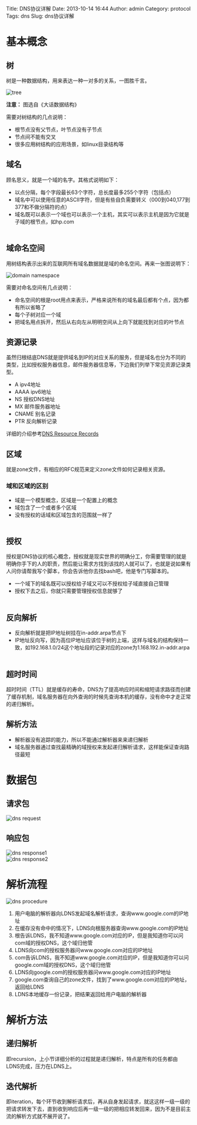 Title: DNS协议详解
Date: 2013-10-14 16:44
Author: admin
Category: protocol
Tags: dns
Slug: dns协议详解

基本概念
========

树
--

树是一种数据结构，用来表达一种一对多的关系，一图胜千言。

![tree](http://www.xdays.info/wp-content/uploads/2013/10/dns-tree.png)

**注意：** 图选自《大话数据结构》

需要对树结构的几点说明：

-   根节点没有父节点，叶节点没有子节点
-   节点间不能有交叉
-   很多应用树结构的应用场景，如linux目录结构等

域名
----

顾名思义，就是一个域的名字。其格式说明如下：

-   以点分隔，每个字段最长63个字符，总长度最多255个字符（包括点）
-   域名中可以使用任意的ASCII字符，但是有些自负需要转义（000到040,177到377和不做分隔符的点）​
-   域名既可以表示一个域也可以表示一个主机，其实可以表示主机是因为它就是子域的根节点，如hp.com  
    ​

域命名空间
----------

用树结构表示出来的互联网所有域名数据就是域的命名空间。再来一张图说明下：

![domain
namespace](http://www.xdays.info/wp-content/uploads/2013/10/dns-model.png)

需要对命名空间有几点说明：

-   命名空间的根是root用点来表示，严格来说所有的域名最后都有个点，因为都有所以省略了
-   每个子树对应一个域
-   把域名用点拆开，然后从右向左从明明空间从上向下就能找到对应的叶节点

资源记录
--------

虽然归根结底DNS就是提供域名到IP的对应关系的服务，但是域名也分为不同的类型，比如授权服务器信息，邮件服务器信息等，下边我们列举下常见资源记录类型。

-   A ipv4地址
-   AAAA ipv6地址
-   NS 授权DNS地址
-   MX 邮件服务器地址
-   CNAME 别名记录
-   PTR 反向解析记录

详细的介绍参考[DNS Resource
Records](http://www.zytrax.com/books/dns/ch8/)

区域
----

就是zone文件，有相应的RFC规范来定义zone文件如何记录相关资源。

### 域和区域的区别

-   域是一个模型概念，区域是一个配置上的概念
-   域包含了一个或者多个区域
-   没有授权的话域和区域包含的范围就一样了  
    ​

授权
----

授权是DNS协议的核心概念，授权就是现实世界的明确分工，你需要管理的就是明确你手下的人的职责，然后能让需求方找到该找的人就可以了，也就是说如果有人问你请帮我写个脚本，你会告诉他你去找bash吧，他是专门写脚本的。

-   一个域下的域名既可以授权给子域又可以不授权给子域直接自己管理
-   授权下去之后，你就只需要管理授权信息就够了  
    ​

反向解析
--------

-   反向解析就是把IP地址树挂在in-addr.arpa节点下
-   IP地址反向写，因为高位IP地址应该位于树的上端，这样与域名的结构保持一致，如192.168.1.0/24这个地址段的记录对应的zone为1.168.192.in-addr.arpa  
    ​

超时时间
--------

超时时间（TTL）就是缓存的寿命，DNS为了提高响应时间和缩短请求路径而创建了缓存机制，域名服务器在向外查询的时候先查询本机的缓存，没有命中才走正常的递归解析。

解析方法
--------

-   解析器没有追踪的能力，所以不能通过解析器来来递归解析
-   域名服务器通过查找最精确的域授权来发起递归解析请求，这样能保证查询路径最短

数据包
======

请求包
------

![dns
request](http://www.xdays.info/wp-content/uploads/2013/10/dns-query.png)

响应包
------

![dns
response1](http://www.xdays.info/wp-content/uploads/2013/10/dns-response-1.png)  
![dns
response2](http://www.xdays.info/wp-content/uploads/2013/10/dns-response-2.png)

解析流程
========

![dns
procedure](http://www.xdays.info/wp-content/uploads/2013/10/dns-procedure.gif)

1.  用户电脑的解析器向LDNS发起域名解析请求，查询www.google.com的IP地址
2.  在缓存没有命中的情况下，LDNS向根服务器查询www.google.com的IP地址
3.  根告诉LDNS，我不知道www.google.com对应的IP，但是我知道你可以问com域的授权DNS，这个域归他管
4.  LDNS向com的授权服务器问www.google.com对应的IP地址
5.  com告诉LDNS，我不知道www.google.com对应的IP，但是我知道你可以问google.com域的授权DNS，这个域归他管
6.  LDNS向google.com的授权服务器问www.google.com对应的IP地址
7.  google.com查询自己的zone文件，找到了www.google.com对应的IP地址，返回给LDNS
8.  LDNS本地缓存一份记录，把结果返回给用户电脑的解析器

解析方法
========

递归解析
--------

即recursion，上小节详细分析的过程就是递归解析，特点是所有的任务都由LDNS完成，压力在LDNS上。

迭代解析
--------

即iteration，每个环节收到解析请求后，再从自身发起请求，就这这样一级一级的把请求转发下去，直到收到响应后再一级一级的把相应转发回来，因为不是目前主流的解析方式就不展开说了。
